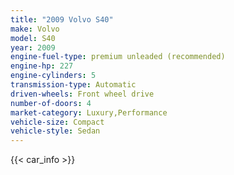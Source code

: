 ```yaml
---
title: "2009 Volvo S40"
make: Volvo
model: S40
year: 2009
engine-fuel-type: premium unleaded (recommended)
engine-hp: 227
engine-cylinders: 5
transmission-type: Automatic
driven-wheels: Front wheel drive
number-of-doors: 4
market-category: Luxury,Performance
vehicle-size: Compact
vehicle-style: Sedan
---
```


{{< car_info >}}
